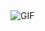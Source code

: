 <img src="https://i0.wp.com/justcode.me/wp-content/uploads/2017/04/when_i_try_to_fix_a_bug_but_happens.gif?resize=400%2C300" alt="GIF" />
